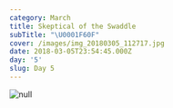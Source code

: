 ```yaml
---
category: March
title: Skeptical of the Swaddle
subTitle: "\U0001F60F"
cover: /images/img_20180305_112717.jpg
date: 2018-03-05T23:54:45.000Z
day: '5'
slug: Day 5
---
```

![null](/images/img_20180305_112717.jpg)
